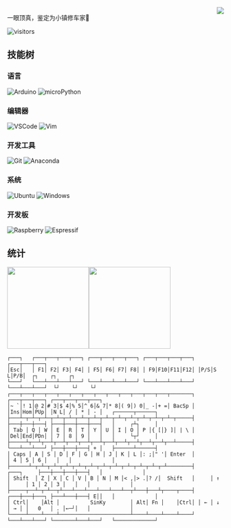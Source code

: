 <img align=right src='https://github.githubassets.com/images/mona-whisper.gif' />

一眼顶真，鉴定为小镇修车家🙌

![visitors](https://visitor-badge.glitch.me/badge?page_id=huigang39)

## 技能树
### 语言
![Arduino](https://img.shields.io/badge/-Arduino-00979D?style=for-the-badge&logo=Arduino&logoColor=white)
![microPython](https://img.shields.io/badge/-microPython-FF69B4?style=for-the-badge&logo=MicroPython&logoColor=white)

### 编辑器
![VSCode](https://img.shields.io/badge/-VSCode-007ACC?style=for-the-badge&logo=visual-studio-code&logoColor=white)
![Vim](https://img.shields.io/badge/-Vim-019733?style=for-the-badge&&logo=Vim&logoColor=white)

### 开发工具
![Git](https://img.shields.io/badge/-Git-F05032?style=for-the-badge&logo=git&logoColor=white)
![Anaconda](https://img.shields.io/badge/-Anaconda-44A833?style=for-the-badge&&logo=Anaconda&logoColor=white)

### 系统
![Ubuntu](https://img.shields.io/badge/-Ubuntu-E95420?style=for-the-badge&&logo=ubuntu&logoColor=white)
![Windows](https://img.shields.io/badge/-Windows-0078D6?style=for-the-badge&&logo=windows&logoColor=white)

### 开发板
![Raspberry](https://img.shields.io/badge/-RaspberryPi-A22846?style=for-the-badge&&logo=RaspberryPi&logoColor=white)
![Espressif](https://img.shields.io/badge/-Espressif-E7352C?style=for-the-badge&&logo=Espressif&logoColor=white)

## 统计
<!--      &hide_border=true           -->
<p align="left"><img height="190px" src="https://github-readme-stats.vercel.app/api?username=huigang39&show_icons=true&theme=dracula&line_height=20&count_private=true&include_all_commits=true" align = "center"/><img height="190px" src="https://github-readme-stats.vercel.app/api/top-langs/?username=huigang39&theme=dracula&hide=HTML,Tex&layout=compact" align = "center"/></p>

```
┌───┐   ┌───┬───┬───┬───┐ ┌───┬───┬───┬───┐ ┌───┬───┬───┬───┐ ┌───┬───┬───┐
│Esc│   │ F1│ F2│ F3│ F4│ │ F5│ F6│ F7│ F8│ │ F9│F10│F11│F12│ │P/S│S L│P/B│  ┌┐    ┌┐    ┌┐
└───┘   └───┴───┴───┴───┘ └───┴───┴───┴───┘ └───┴───┴───┴───┘ └───┴───┴───┘  └┘    └┘    └┘
┌───┬───┬───┬───┬───┬───┬───┬───┬───┬───┬───┬───┬───┬───────┐ ┌───┬───┬───┐ ┌───┬───┬───┬───┐
│~ `│! 1│@ 2│# 3│$ 4│% 5│^ 6│& 7│* 8│( 9│) 0│_ -│+ =│ BacSp │ │Ins│Hom│PUp│ │N L│ / │ * │ - │   ┌──────┬──────┐
├───┴─┬─┴─┬─┴─┬─┴─┬─┴─┬─┴─┬─┴─┬─┴─┬─┴─┬─┴─┬─┴─┬─┴─┬─┴─┬─────┤ ├───┼───┼───┤ ├───┼───┼───┼───┤   │     ┌┴┐     │
│ Tab │ Q │ W │ E │ R │ T │ Y │ U │ I │ O │ P │{ [│} ]│ | \ │ │Del│End│PDn│ │ 7 │ 8 │ 9 │   │   │     └┬┘     │
├─────┴┬──┴┬──┴┬──┴┬──┴┬──┴┬──┴┬──┴┬──┴┬──┴┬──┴┬──┴┬──┴─────┤ └───┴───┴───┘ ├───┼───┼───┤ + │   ├──────┴──────┤
│ Caps │ A │ S │ D │ F │ G │ H │ J │ K │ L │: ;│" '│ Enter  │               │ 4 │ 5 │ 6 │   │   │             │
├──────┴─┬─┴─┬─┴─┬─┴─┬─┴─┬─┴─┬─┴─┬─┴─┬─┴─┬─┴─┬─┴─┬─┴────────┤     ┌───┐     ├───┼───┼───┼───┤   │             │
│ Shift  │ Z │ X │ C │ V │ B │ N │ M │< ,│> .│? /│  Shift   │     │ ↑ │     │ 1 │ 2 │ 3 │   │   │             │
├─────┬──┴─┬─┴──┬┴───┴───┴───┴───┴───┴──┬┴───┼───┴┬────┬────┤ ┌───┼───┼───┐ ├───┴───┼───┤ E││   │             │
│ Ctrl│    │Alt │          SinKy        │ Alt│ Fn │    │Ctrl│ │ ← │ ↓ │ → │ │   0   │ . │←─┘│   │             │
└─────┴────┴────┴───────────────────────┴────┴────┴────┴────┘ └───┴───┴───┘ └───────┴───┴───┘   └─────────────┘
```

